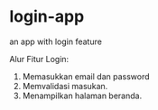 # login-app
an app with login feature

Alur Fitur Login:
1. Memasukkan email dan password
2. Memvalidasi masukan.
3. Menampilkan halaman beranda.
